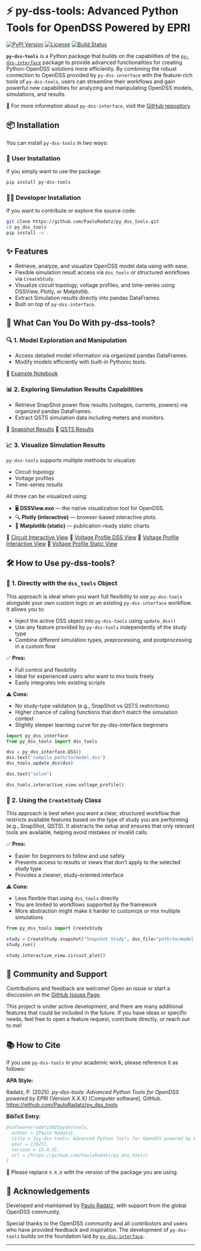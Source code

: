 # ⚡ py-dss-tools: Advanced Python Tools for OpenDSS Powered by EPRI

[![PyPI Version](https://img.shields.io/pypi/v/py-dss-tools.svg)](https://pypi.org/project/py-dss-tools/)
[![License](https://img.shields.io/github/license/PauloRadatz/py_dss_tools)](https://github.com/PauloRadatz/py_dss_tools/blob/master/LICENSE)
[![Build Status](https://img.shields.io/github/actions/workflow/status/PauloRadatz/py_dss_tools/python-app.yml)](https://github.com/PauloRadatz/py_dss_tools/actions)

**`py-dss-tools`** is a Python package that builds on the capabilities of the [`py-dss-interface`](https://github.com/PauloRadatz/py_dss_interface) package to provide advanced functionalities for creating Python-OpenDSS solutions more efficiently. By combining the robust connection to OpenDSS provided by `py-dss-interface` with the feature-rich tools of `py-dss-tools`, users can streamline their workflows and gain powerful new capabilities for analyzing and manipulating OpenDSS models, simulations, and results.

🔗 For more information about `py-dss-interface`, visit the [GitHub repository](https://github.com/PauloRadatz/py_dss_interface).

## 📦 Installation

You can install `py-dss-tools` in two ways:

### 👤 User Installation

If you simply want to use the package:

```bash
pip install py-dss-tools
```

### 👨‍💻 Developer Installation

If you want to contribute or explore the source code:

```bash
git clone https://github.com/PauloRadatz/py_dss_tools.git
cd py_dss_tools
pip install -e .
```

## ✨ Features

- Retrieve, analyze, and visualize OpenDSS model data using with ease.
- Flexible simulation result access via `dss_tools` or structured workflows via `CreateStudy`.
- Visualize circuit topology, voltage profiles, and time-series using DSSView, Plotly, or Matplotlib.
- Extract Simulation results directly into pandas DataFrames.
- Built on top of `py-dss-interface`.

## 🚀 What Can You Do With py-dss-tools?

### 🔍 1. Model Exploration and Manipulation

- Access detailed model information via organized pandas DataFrames.
- Modify models efficiently with built-in Pythonic tools.

📘 [Example Notebook](https://github.com/PauloRadatz/py_dss_tools/blob/master/examples/dss_tools/models.ipynb)

### 📊 2. Exploring Simulation Results Capabilities

- Retrieve SnapShot power flow results (voltages, currents, powers) via organized pandas DataFrames.
- Extract QSTS simulation data including meters and monitors.

📘 [Snapshot Results](https://github.com/PauloRadatz/py_dss_tools/blob/master/examples/dss_tools/snapshot_results.ipynb)
📘 [QSTS Results](https://github.com/PauloRadatz/py_dss_tools/blob/master/examples/dss_tools/qsts_results.ipynb)

### 📈 3. Visualize Simulation Results

`py-dss-tools` supports multiple methods to visualize:
- Circuit topology
- Voltage profiles
- Time-series results

All three can be visualized using:
- 🖥️ **DSSView.exe** — the native visualization tool for OpenDSS.
- 🔍 **Plotly (interactive)** — browser-based interactive plots.
- 🧾 **Matplotlib (static)** — publication-ready static charts.

📘 [Circuit Interactive View](https://github.com/PauloRadatz/py_dss_tools/blob/master/examples/dss_tools/circuit_interactive_view.ipynb)
📘 [Voltage Profile DSS View](https://github.com/PauloRadatz/py_dss_tools/blob/master/examples/dss_tools/voltage_profile_dss_view.ipynb)
📘 [Voltage Profile Interactive View](https://github.com/PauloRadatz/py_dss_tools/blob/master/examples/dss_tools/voltage_profile_interactive_view.ipynb)
📘 [Voltage Profile Static View](https://github.com/PauloRadatz/py_dss_tools/blob/master/examples/dss_tools/voltage_profile_static_view.ipynb)

## 🛠️ How to Use py-dss-tools?

### 🔧 1. Directly with the `dss_tools` Object

This approach is ideal when you want full flexibility to use `py-dss-tools` alongside your own custom logic or an existing `py-dss-interface` workflow. It allows you to:

- Inject the active DSS object into `py-dss-tools` using `update_dss()`
- Use any feature provided by `py-dss-tools` independently of the study type
- Combine different simulation types, preprocessing, and postprocessing in a custom flow

✅ **Pros:**
- Full control and flexibility
- Ideal for experienced users who want to mix tools freely
- Easily integrates into existing scripts

⚠️ **Cons:**
- No study-type validation (e.g., SnapShot vs QSTS restrictions)
- Higher chance of calling functions that don’t match the simulation context
- Slightly steeper learning curve for py-dss-interface beginners

```python
import py_dss_interface
from py_dss_tools import dss_tools

dss = py_dss_interface.DSS()
dss.text("compile path/to/model.dss")
dss_tools.update_dss(dss)

dss.text("solve")

dss_tools.interactive_view.voltage_profile()
```

### 🧪 2. Using the `CreateStudy` Class

This approach is best when you want a clear, structured workflow that restricts available features based on the type of study you are performing (e.g., SnapShot, QSTS). It abstracts the setup and ensures that only relevant tools are available, helping avoid mistakes or invalid calls.

✅ **Pros:**
- Easier for beginners to follow and use safely
- Prevents access to results or views that don’t apply to the selected study type
- Provides a cleaner, study-oriented interface

⚠️ **Cons:**
- Less flexible than using `dss_tools` directly
- You are limited to workflows supported by the framework
- More abstraction might make it harder to customize or mix multiple simulations

```python
from py_dss_tools import CreateStudy

study = CreateStudy.snapshot("Snapshot Study", dss_file="path/to/model.dss")
study.run()

study.interactive_view.circuit_plot()
```

## 🤝 Community and Support

Contributions and feedback are welcome! Open an issue or start a discussion on the [GitHub Issues Page](https://github.com/PauloRadatz/py_dss_tools/issues).

This project is under active development, and there are many additional features that could be included in the future. If you have ideas or specific needs, feel free to open a feature request, contribute directly, or reach out to me!

## 📚 How to Cite

If you use `py-dss-tools` in your academic work, please reference it as follows:

**APA Style:**

Radatz, P. (2025). *py-dss-tools: Advanced Python Tools for OpenDSS powered by EPRI* (Version X.X.X) [Computer software]. GitHub. https://github.com/PauloRadatz/py_dss_tools

**BibTeX Entry:**

```bibtex
@software{radatz2025pydsstools,
  author = {Paulo Radatz},
  title = {py-dss-tools: Advanced Python Tools for OpenDSS powered by EPRI},
  year = {2025},
  version = {X.X.X},
  url = {https://github.com/PauloRadatz/py_dss_tools}
}
```

📌 Please replace `X.X.X` with the version of the package you are using.


## 🙏 Acknowledgements
Developed and maintained by [Paulo Radatz](https://www.linkedin.com/in/pauloradatz/), with support from the global OpenDSS community.

Special thanks to the OpenDSS community and all contributors and users who have provided feedback and inspiration. The development of `py-dss-tools` builds on the foundation laid by [`py-dss-interface`](https://github.com/PauloRadatz/py_dss_interface).

---
